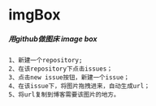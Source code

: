 # imgBox
##### 用github做图床 image box
```
1、新建一个repository;
2、在该repository下点击issues；
3、点击new issue按钮，新建一个issue；
4、在该issue下，将图片拖拽进来，自动生成url；
5、将url复制到博客需要该图片的地方。
```

